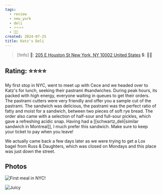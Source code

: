 ```yaml
---
tags:
  - review
  - new_york
  - deli
  - ⭐⭐⭐⭐
  - 💸💸
created: 2024-07-25
title: Katz's Deli
---
```


> [!info]
>📌: [205 E Houston St New York, NY 10002 United States](https://maps.app.goo.gl/4FqZa4wquZyHkRWn6)
>💲: 💸💸

## Rating: ⭐⭐⭐⭐

My first stop in NYC, went to meet up with Cece and we headed over to Katz's for lunch, seeking their pastrami #sandwiches. During peak hours, its packed with high energy, everyone waiting in queues to get their orders. The pastrami cutters were very friendly and offer you a sample cut of the pastrami. The sandwich was delicious, the pastrami was the perfect ratio of fatty and moist for a sandwich, between two pieces of soft rye bread. The order also came with a selection of half-sour and full-sour pickles, which gave a refreshing acidic snap. Having had a [[schwartz_deli|similar sandwich in Montreal]], I much prefer this sandwich. Make sure to keep your ticket to pay when you leave!

We actually came back a few days later as we were trying to get a Lox bagel from Russ & Daughters, which was closed on Mondays and this place was just down the street.

## Photos

![First meal in NYC!](https://res.cloudinary.com/drwjkxxud/image/upload/v1721611450/beb837bc-c398-484f-b40f-020d881e63a3_xocxfw.jpg)

![Juicy](https://res.cloudinary.com/drwjkxxud/image/upload/v1721611811/0357EA36-036C-4025-A308-41D035441806_w52slp.jpg)